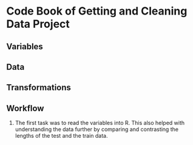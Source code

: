 Code Book of Getting and Cleaning Data Project
==============================================

Variables
---------

Data
----

Transformations
---------------

Workflow
--------
1. The first task was to read the variables into R. This also helped with understanding the data further by comparing and contrasting the lengths of the test and the train data. 